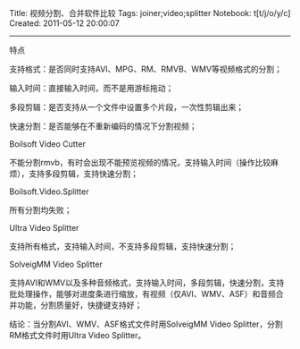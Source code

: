 Title: 视频分割、合并软件比较
Tags: joiner;video;splitter
Notebook: t[t/j/o/y/c]
Created: 2011-05-12 20:00:07

------

特点

支持格式：是否同时支持AVI、MPG、RM、RMVB、WMV等视频格式的分割；

输入时间：直接输入时间，而不是用游标拖动；

多段剪辑：是否支持从一个文件中设置多个片段，一次性剪辑出来；

快速分割：是否能够在不重新编码的情况下分割视频；

 

Boilsoft Video Cutter

不能分割rmvb，有时会出现不能预览视频的情况，支持输入时间（操作比较麻烦），支持多段剪辑，支持快速分割；

 

Boilsoft.Video.Splitter

所有分割均失败；

 

Ultra Video Splitter

支持所有格式，支持输入时间，不支持多段剪辑，支持快速分割；

 

SolveigMM Video Splitter

支持AVI和WMV以及多种音频格式，支持输入时间，多段剪辑，快速分割，支持批处理操作，能够对进度条进行缩放，有视频（仅AVI、WMV、ASF）和音频合并功能，分割质量好，快捷键支持好；

 

 结论：当分割AVI、WMV、ASF格式文件时用SolveigMM Video Splitter，分割RM格式文件时用Ultra Video Splitter。